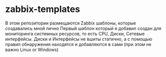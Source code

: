 # zabbix-templates
В этом репозитории размещаются Zabbix шаблоны, которые создавались мной лично
Первый шаблон который я добавил создан для мониторинга системных ресурсов, то есть CPU, Диски, Сетевые интерфейсы. Диски и Интерфейсы не вшиты статично, а с помощью правил обнаружения находятся и добавляются в сами (при этом не важно Linux or Windows) 
